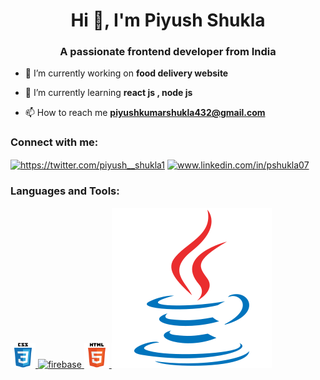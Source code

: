 <h1 align="center">Hi 👋, I'm Piyush Shukla</h1>
<h3 align="center">A passionate frontend developer from India</h3>

- 🔭 I’m currently working on **food delivery website**

- 🌱 I’m currently learning **react js , node js**

- 📫 How to reach me **piyushkumarshukla432@gmail.com**

<h3 align="left">Connect with me:</h3>
<p align="left">
<a href="https://twitter.com/https://twitter.com/piyush__shukla1" target="blank"><img align="center" src="https://raw.githubusercontent.com/rahuldkjain/github-profile-readme-generator/master/src/images/icons/Social/twitter.svg" alt="https://twitter.com/piyush__shukla1" height="30" width="40" /></a>
<a href="https://linkedin.com/in/www.linkedin.com/in/pshukla07" target="blank"><img align="center" src="https://raw.githubusercontent.com/rahuldkjain/github-profile-readme-generator/master/src/images/icons/Social/linked-in-alt.svg" alt="www.linkedin.com/in/pshukla07" height="30" width="40" /></a>
</p>

<h3 align="left">Languages and Tools:</h3>
<p align="left"> <a href="https://www.w3schools.com/css/" target="_blank" rel="noreferrer"> <img src="https://raw.githubusercontent.com/devicons/devicon/master/icons/css3/css3-original-wordmark.svg" alt="css3" width="40" height="40"/> </a> <a href="https://firebase.google.com/" target="_blank" rel="noreferrer"> <img src="https://www.vectorlogo.zone/logos/firebase/firebase-icon.svg" alt="firebase" width="40" height="40"/> </a> <a href="https://www.w3.org/html/" target="_blank" rel="noreferrer"> <img src="https://raw.githubusercontent.com/devicons/devicon/master/icons/html5/html5-original-wordmark.svg" alt="html5" width="40" height="40"/> </a> <a href="https://www.java.com" target="_blank" rel="noreferrer"> <img src="https://raw.githubusercontent.com/devicons/devicon/master/icons/java/java-original.svg" alt="java" 
